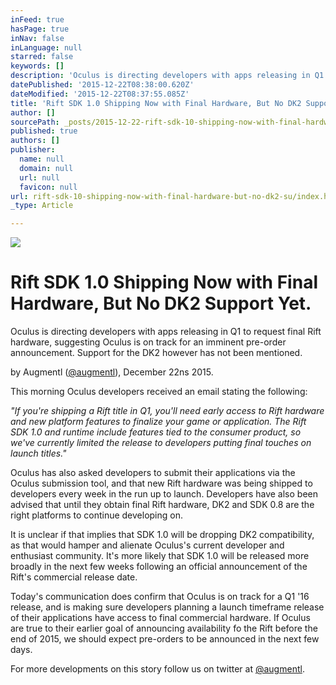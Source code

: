 ```yaml
---
inFeed: true
hasPage: true
inNav: false
inLanguage: null
starred: false
keywords: []
description: 'Oculus is directing developers with apps releasing in Q1 to request final Rift hardware, suggesting Oculus is on track for an imminent pre-order announcement. Support for the DK2 however has not been mentioned.'
datePublished: '2015-12-22T08:38:00.620Z'
dateModified: '2015-12-22T08:37:55.085Z'
title: 'Rift SDK 1.0 Shipping Now with Final Hardware, But No DK2 Support Yet.'
author: []
sourcePath: _posts/2015-12-22-rift-sdk-10-shipping-now-with-final-hardware-but-no-dk2-su.md
published: true
authors: []
publisher:
  name: null
  domain: null
  url: null
  favicon: null
url: rift-sdk-10-shipping-now-with-final-hardware-but-no-dk2-su/index.html
_type: Article

---
```

![](https://s3-us-west-2.amazonaws.com/the-grid-img/p/264a323aa84cc08c7c5a6d9b234602d11a7c42a7.jpg)

# Rift SDK 1.0 Shipping Now with Final Hardware, But No DK2 Support Yet.

Oculus is directing developers with apps releasing in Q1 to request final Rift hardware, suggesting Oculus is on track for an imminent pre-order announcement. Support for the DK2 however has not been mentioned.

by Augmentl ([@augmentl][0]), December 22ns 2015\.

This morning Oculus developers received an email stating the following:

_"If you're shipping a Rift title in Q1, you'll need early access to Rift hardware and new platform features to finalize your game or application. The Rift SDK 1.0 and runtime include features tied to the consumer product, so we've currently limited the release to developers putting final touches on launch titles."_

Oculus has also asked developers to submit their applications via the Oculus submission tool, and that new Rift hardware was being shipped to developers every week in the run up to launch. Developers have also been advised that until they obtain final Rift hardware, DK2 and SDK 0.8 are the right platforms to continue developing on. 

It is unclear if that implies that SDK 1.0 will be dropping DK2 compatibility, as that would hamper and alienate Oculus's current developer and enthusiast community. It's more likely that SDK 1.0 will be released more broadly in the next few weeks following an official announcement of the Rift's commercial release date.

Today's communication does confirm that Oculus is on track for a Q1 '16 release, and is making sure developers planning a launch timeframe release of their applications have access to final commercial hardware. If Oculus are true to their earlier goal of announcing availability fo the Rift before the end of 2015, we should expect pre-orders to be announced in the next few days. 

For more developments on this story follow us on twitter at [@augmentl][0].

[0]: http://twitter.com/augmentl
